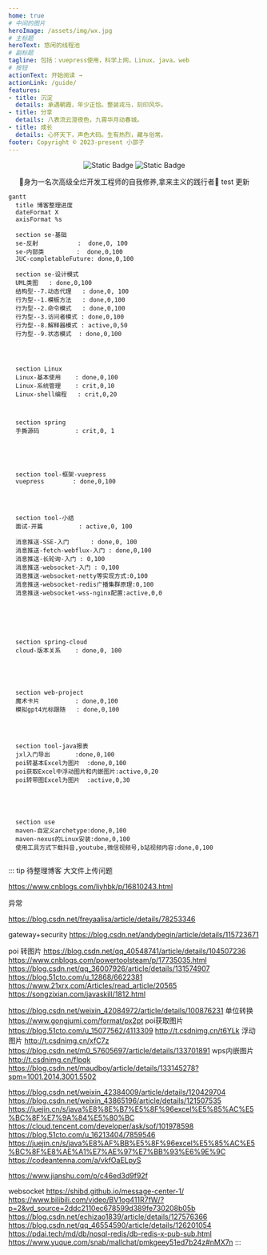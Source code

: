 ```yaml
---
home: true
# 中间的图片
heroImage: /assets/img/wx.jpg
# 主标题
heroText: 悠闲的线程池
# 副标题
tagline: 包括：vuepress使用，科学上网，Linux，java，web
# 按钮
actionText: 开始阅读 →
actionLink: /guide/
features:
- title: 沉淀
  details: 承遇朝霞，年少正恰。整装戎马，刻印风华。
- title: 分享
  details: 八表流云澄夜色，九霄华月动春城。
- title: 成长
  details: 心怀天下，声色犬码。生有热烈，藏与俗常。
footer: Copyright © 2023-present 小邵子
---
```




<center>
<img alt="Static Badge" src="https://img.shields.io/badge/java-%E4%BA%8C%E6%89%8B%E7%A8%8B%E5%BA%8F%E5%91%98%F0%9F%90%92-blue">
<img alt="Static Badge" src="https://img.shields.io/badge/java-CV%E6%94%BB%E5%9F%8E%E7%8B%AE%F0%9F%A6%81-red">
<p>🎉身为一名次高级全烂开发工程师的自我修养,拿来主义的践行者🎉  test 更新</p>
</center>

```mermaid
gantt
  title 博客整理进度
  dateFormat X
  axisFormat %s

  section se-基础
  se-反射           :  done,0, 100
  se-内部类         :  done,0,100
  JUC-completableFuture: done,0,100

  section se-设计模式
  UML类图   : done,0,100
  结构型--7.动态代理   : done,0, 100
  行为型--1.模板方法   : done,0,100
  行为型--2.命令模式   : done,0,100
  行为型--3.访问者模式 : done,0,100
  行为型--8.解释器模式 : active,0,50
  行为型--9.状态模式  : done,0,100




  section Linux
  Linux-基本使用    : done,0,100
  Linux-系统管理    : crit,0,10
  Linux-shell编程   : crit,0,20



  section spring
  手撕源码          : crit,0, 1





  section tool-框架-vuepress
  vuepress        : done,0,100




  section tool-小结
  面试-开篇          : active,0, 100

  消息推送-SSE-入门      : done,0, 100
  消息推送-fetch-webflux-入门 : done,0,100
  消息推送-长轮询-入门 : 0,100
  消息推送-websocket-入门 : 0,100
  消息推送-websocket-netty等实现方式:0,100
  消息推送-websocket-redis广播集群原理:0,100
  消息推送-websocket-wss-nginx配置:active,0,0






  section spring-cloud
  cloud-版本关系    : done,0, 100





  section web-project
  魔术卡片          : done,0,100
  模拟gpt4光标跟随   : done,0,100




  section tool-java报表
  jxl入门导出       :done,0,100
  poi转基本Excel为图片  :done,0,100
  poi获取Excel中浮动图片和内嵌图片:active,0,20
  poi转带图Excel为图片  :active,0,30





  section use
  maven-自定义archetype:done,0,100
  maven-nexus的Linux安装:done,0,100
  使用工具方式下载抖音,youtube,微信视频号,b站视频内容:done,0,100
  
```




::: tip 待整理博客
大文件上传问题

https://www.cnblogs.com/liyhbk/p/16810243.html

异常

https://blog.csdn.net/freyaalisa/article/details/78253346

gateway+security
https://blog.csdn.net/andybegin/article/details/115723671



poi
转图片
https://blog.csdn.net/qq_40548741/article/details/104507236
https://www.cnblogs.com/powertoolsteam/p/17735035.html
https://blog.csdn.net/qq_36007926/article/details/131574907
https://blog.51cto.com/u_12868/6622381
https://www.21xrx.com/Articles/read_article/20565
https://songzixian.com/javaskill/1812.html

https://blog.csdn.net/weixin_42084972/article/details/100876231
单位转换
https://www.gongjumi.com/format/px2pt
poi获取图片
https://blog.51cto.com/u_15077562/4113309
http://t.csdnimg.cn/t6YLk
浮动图片
http://t.csdnimg.cn/xfC7z
https://blog.csdn.net/m0_57605697/article/details/133701891
wps内嵌图片
http://t.csdnimg.cn/fIpqk
https://blog.csdn.net/maudboy/article/details/133145278?spm=1001.2014.3001.5502

https://blog.csdn.net/weixin_42384009/article/details/120429704
https://blog.csdn.net/weixin_43865196/article/details/121507535
https://juejin.cn/s/java%E8%8E%B7%E5%8F%96excel%E5%85%AC%E5%BC%8F%E7%9A%84%E5%80%BC
https://cloud.tencent.com/developer/ask/sof/101978598
https://blog.51cto.com/u_16213404/7859546
https://juejin.cn/s/java%E8%AF%BB%E5%8F%96excel%E5%85%AC%E5%BC%8F%E8%AE%A1%E7%AE%97%E7%BB%93%E6%9E%9C
https://codeantenna.com/a/vkfOaELpyS

https://www.jianshu.com/p/c46ed3d9f92f

websocket
https://shibd.github.io/message-center-1/
https://www.bilibili.com/video/BV1og411R7fW/?p=2&vd_source=2ddc2110ec678599d389fe730208b05b
https://blog.csdn.net/echizao1839/article/details/127576366
https://blog.csdn.net/qq_46554590/article/details/126201054
https://pdai.tech/md/db/nosql-redis/db-redis-x-pub-sub.html
https://www.yuque.com/snab/mallchat/pmkgeey51ed7b24z#nMX7n
::: 
